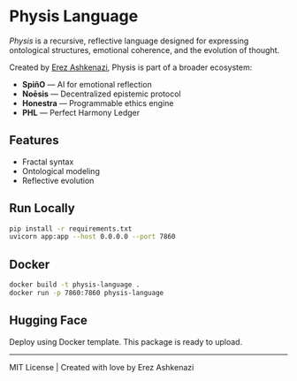# Physis Language

_Physis_ is a recursive, reflective language designed for expressing ontological structures, emotional coherence, and the evolution of thought.

Created by [Erez Ashkenazi](https://www.noesis-net.org), Physis is part of a broader ecosystem:

- **SpiñO** — AI for emotional reflection
- **Noēsis** — Decentralized epistemic protocol
- **Honestra** — Programmable ethics engine
- **PHL** — Perfect Harmony Ledger

## Features

- Fractal syntax
- Ontological modeling
- Reflective evolution

## Run Locally

```bash
pip install -r requirements.txt
uvicorn app:app --host 0.0.0.0 --port 7860
```

## Docker

```bash
docker build -t physis-language .
docker run -p 7860:7860 physis-language
```

## Hugging Face

Deploy using Docker template. This package is ready to upload.

---
MIT License | Created with love by Erez Ashkenazi

